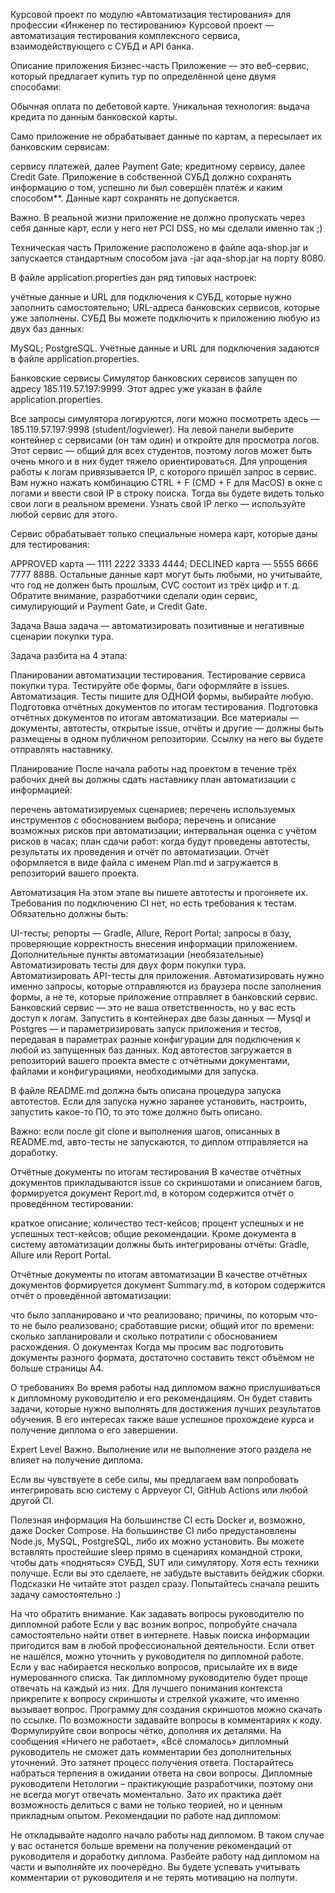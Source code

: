 Курсовой проект по модулю «Автоматизация тестирования» для профессии «Инженер по тестированию»
Курсовой проект — автоматизация тестирования комплексного сервиса, взаимодействующего с СУБД и API банка.

Описание приложения
Бизнес-часть
Приложение — это веб-сервис, который предлагает купить тур по определённой цене двумя способами:

Обычная оплата по дебетовой карте.
Уникальная технология: выдача кредита по данным банковской карты.


Само приложение не обрабатывает данные по картам, а пересылает их банковским сервисам:

сервису платежей, далее Payment Gate;
кредитному сервису, далее Credit Gate.
Приложение в собственной СУБД должно сохранять информацию о том, успешно ли был совершён платёж и каким способом**. Данные карт сохранять не допускается.

Важно. В реальной жизни приложение не должно пропускать через себя данные карт, если у него нет PCI DSS, но мы сделали именно так ;)

Техническая часть
Приложение расположено в файле aqa-shop.jar и запускается стандартным способом java -jar aqa-shop.jar на порту 8080.

В файле application.properties дан ряд типовых настроек:

учётные данные и URL для подключения к СУБД, которые нужно заполнить самостоятельно;
URL-адреса банковских сервисов, которые уже заполнены.
СУБД
Вы можете подключить к приложению любую из двух баз данных:

MySQL;
PostgreSQL.
Учётные данные и URL для подключения задаются в файле application.properties.

Банковские сервисы
Симулятор банковских сервисов запущен по адресу 185.119.57.197:9999. Этот адрес уже указан в файле application.properties.

Все запросы симулятора логируются, логи можно посмотреть здесь — 185.119.57.197:9998 (student/logviewer). На левой панели выберите контейнер с сервисами (он там один) и откройте для просмотра логов. Этот сервис — общий для всех студентов, поэтому логов может быть очень много и в них будет тяжело ориентироваться. Для упрощения работы к логам привязывается IP, с которого пришёл запрос в сервис. Вам нужно нажать комбинацию CTRL + F (CMD + F для MacOS) в окне с логами и ввести свой IP в строку поиска. Тогда вы будете видеть только свои логи в реальном времени. Узнать свой IP легко — используйте любой сервис для этого.

Сервис обрабатывает только специальные номера карт, которые даны для тестирования:

APPROVED карта — 1111 2222 3333 4444;
DECLINED карта — 5555 6666 7777 8888. Остальные данные карт могут быть любыми, но учитывайте, что год не должен быть прошлым, CVC состоит из трёх цифр и т. д.
Обратите внимание, разработчики сделали один сервис, симулирующий и Payment Gate, и Credit Gate.

Задача
Ваша задача — автоматизировать позитивные и негативные сценарии покупки тура.

Задача разбита на 4 этапа:

Планировании автоматизации тестирования.
Тестирование сервиса покупки тура. Тестируйте обе формы, баги оформляйте в issues.
Автоматизация. Тесты пишите для ОДНОЙ формы, выбирайте любую.
Подготовка отчётных документов по итогам тестирования.
Подготовка отчётных документов по итогам автоматизации.
Все материалы — документы, автотесты, открытые issue, отчёты и другие — должны быть размещены в одном публичном репозитории. Ссылку на него вы будете отправлять наставнику.

Планирование
После начала работы над проектом в течение трёх рабочих дней вы должны сдать наставнику план автоматизации с информацией:

перечень автоматизируемых сценариев;
перечень используемых инструментов с обоснованием выбора;
перечень и описание возможных рисков при автоматизации;
интервальная оценка с учётом рисков в часах;
план сдачи работ: когда будут проведены автотесты, результаты их проведения и отчёт по автоматизации.
Отчёт оформляется в виде файла с именем Plan.md и загружается в репозиторий вашего проекта.

Автоматизация
На этом этапе вы пишете автотесты и прогоняете их. Требования по подключению CI нет, но есть требования к тестам. Обязательно должны быть:

UI-тесты;
репорты — Gradle, Allure, Report Portal;
запросы в базу, проверяющие корректность внесения информации приложением.
Дополнительные пункты автоматизации (необязательные)
Автоматизировать тесты для двух форм покупки тура.
Автоматизировать API-тесты для приложения. Автоматизировать нужно именно запросы, которые отправляются из браузера после заполнения формы, а не те, которые приложение отправляет в банковский сервис. Банковский сервис — это не ваша ответственность, но у вас есть доступ к логам.
Запустить в контейнерах две базы данных — Mysql и Postgres — и параметризировать запуск приложения и тестов, передавая в параметрах разные конфигурации для подключения к любой из запущенных баз данных.
Код автотестов загружается в репозиторий вашего проекта вместе с отчётными документами, файлами и конфигурациями, необходимыми для запуска.

В файле README.md должна быть описана процедура запуска автотестов. Если для запуска нужно заранее установить, настроить, запустить какое-то ПО, то это тоже должно быть описано.

Важно: если после git clone и выполнения шагов, описанных в README.md, авто-тесты не запускаются, то диплом отправляется на доработку.

Отчётные документы по итогам тестирования
В качестве отчётных документов прикладываются issue со скриншотами и описанием багов, формируется документ Report.md, в котором содержится отчёт о проведённом тестировании:

краткое описание;
количество тест-кейсов;
процент успешных и не успешных тест-кейсов;
общие рекомендации.
Кроме документа в систему автоматизации должны быть интегрированы отчёты: Gradle, Allure или Report Portal.

Отчётные документы по итогам автоматизации
В качестве отчётных документов формируется документ Summary.md, в котором содержится отчёт о проведённой автоматизации:

что было запланировано и что реализовано;
причины, по которым что-то не было реализовано;
сработавшие риски;
общий итог по времени: сколько запланировали и сколько потратили с обоснованием расхождения.
О документах
Когда мы просим вас подготовить документы разного формата, достаточно составить текст объёмом не больше страницы A4.

О требованиях
Во время работы над дипломом важно прислушиваться к дипломному руководителю и его рекомендациям. Он будет ставить задачи, которые нужно выполнять для достижения лучших результатов обучения. В его интересах также ваше успешное прохождеие курса и получение диплома о его завершении.

Expert Level
Важно. Выполнение или не выполнение этого раздела не влияет на получение диплома.

Если вы чувствуете в себе силы, мы предлагаем вам попробовать интегрировать всю систему с Appveyor CI, GitHub Actions или любой другой CI.

Полезная информация
На большинстве CI есть Docker и, возможно, даже Docker Compose.
На большинстве CI либо предустановлены Node.js, MySQL, PostgreSQL, либо их можно установить.
Вы можете вставлять простейшие sleep прямо в сценариях командной строки, чтобы дать «подняться» СУБД, SUT или симулятору. Хотя есть техники получше. Если вы это сделаете, не забудьте выставить бейджик сборки.
Подсказки
Не читайте этот раздел сразу. Попытайтесь сначала решить задачу самостоятельно :)

На что обратить внимание.
Как задавать вопросы руководителю по дипломной работе
Если у вас возник вопрос, попробуйте сначала самостоятельно найти ответ в интернете. Навык поиска информации пригодится вам в любой профессиональной деятельности. Если ответ не нашёлся, можно уточнить у руководителя по дипломной работе.
Если у вас набирается несколько вопросов, присылайте их в виде нумерованного списка. Так дипломному руководителю будет проще отвечать на каждый из них.
Для лучшего понимания контекста прикрепите к вопросу скриншоты и стрелкой укажите, что именно вызывает вопрос. Программу для создания скриншотов можно скачать по ссылке.
По возможности задавайте вопросы в комментариях к коду.
Формулируйте свои вопросы чётко, дополняя их деталями. На сообщения «Ничего не работает», «Всё сломалось» дипломный руководитель не сможет дать комментарии без дополнительных уточнений. Это затянет процесс получения ответа.
Постарайтесь набраться терпения в ожидании ответа на свои вопросы. Дипломные руководители Нетологии – практикующие разработчики, поэтому они не всегда могут отвечать моментально. Зато их практика даёт возможность делиться с вами не только теорией, но и ценным прикладным опытом.
Рекомендации по работе над дипломом:

Не откладывайте надолго начало работы над дипломом. В таком случае у вас останется больше времени на получение рекомендаций от руководителя и доработку диплома.
Разбейте работу над дипломом на части и выполняйте их поочерёдно. Вы будете успевать учитывать комментарии от руководителя и не терять мотивацию на полпути.